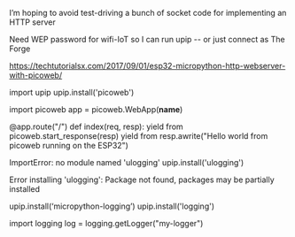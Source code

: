 I’m hoping to avoid test-driving a bunch of socket code for implementing an HTTP server

Need WEP password for wifi-IoT so I can run upip
-- or just connect as The Forge

https://techtutorialsx.com/2017/09/01/esp32-micropython-http-webserver-with-picoweb/

import upip
upip.install('picoweb')

import picoweb
app = picoweb.WebApp(__name__)

@app.route("/")
def index(req, resp):
    yield from picoweb.start_response(resp)
    yield from resp.awrite("Hello world from picoweb running on the ESP32")


ImportError: no module named 'ulogging'
upip.install('ulogging')

Error installing 'ulogging': Package not found, packages may be partially installed

upip.install(‘micropython-logging’)
upip.install('logging')

import logging
log = logging.getLogger("my-logger")
